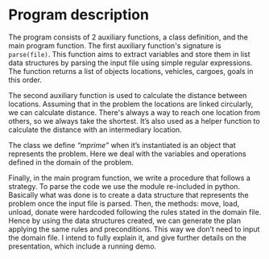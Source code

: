 # Program description

The program consists of 2 auxiliary functions, a class definition, and the main program function.
The first auxiliary function's  signature is `parse(file)`. This function aims to extract variables and store them
in list data structures by parsing the input file using simple regular expressions. The function
returns a list of objects locations, vehicles, cargoes, goals in this order.

The second auxiliary function is used to calculate the distance between locations. Assuming that in
the problem the locations are linked circularly, we can calculate distance. There's always a way
to reach one location from others, so we always take the shortest. It’s also used as a helper function
to calculate the distance with an intermediary location.

The class we define _“mprime”_ when it’s instantiated is an object that represents the problem.
Here we deal with the variables and operations defined in the domain of the problem.

Finally, in the main program function, we write a procedure that follows a strategy.
To parse the code we use the module re-included in python. Basically what was done is to
create a data structure that represents the problem once the input file is parsed. Then, the methods:
move, load, unload, donate were hardcoded following the rules stated in the domain file. Hence
by using the data structures created, we can generate the plan applying the same rules and
preconditions. This way we don’t need to input the domain file. I intend to fully explain it, and
give further details on the presentation, which include a running demo.
